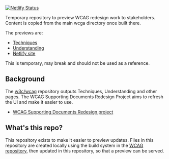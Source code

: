 [![Netlify Status](https://api.netlify.com/api/v1/badges/3a3eb339-f918-4cd5-997b-743c3ea40b66/deploy-status)](https://app.netlify.com/sites/wai-wcag-redesign/deploys)

Temporary repository to preview WCAG redesign work to stakeholders.
Content is copied from the main wcga directory once built there.

The previews are:

* [Techniques](https://wai-wcag-redesign.netlify.app/techniques/)
* [Understanding](https://wai-wcag-redesign.netlify.app/understanding/)
* [Netlify site](https://app.netlify.com/sites/wai-wcag-redesign/overview)

This is temporary, may break and should not be used as a reference.

## Background 

The [w3c/wcag](https://github.com/w3c/wcag) repository outputs Techniques, Understanding and other pages. The WCAG Supporting Documents Redesign Project aims to refresh the UI and make it easier to use. 

* [WCAG Supporting Documents Redesign project](https://github.com/w3c/wai-wcag-supporting-documents-redesign/wiki/Requirements-Analysis)

## What's this repo?

This repository exists to make it easier to preview updates. Files in this repository are created locally using the build system in the [WCAG repository]((https://github.com/w3c/wcag)), then updated in this repository, so that a preview can be served.
